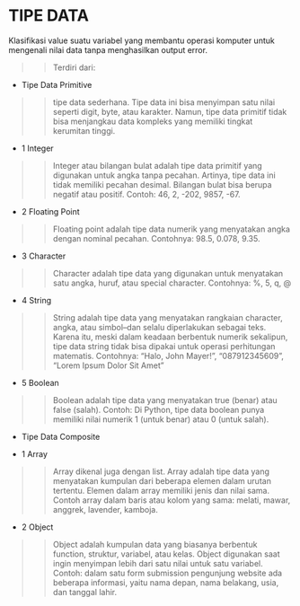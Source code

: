 # TIPE DATA


Klasifikasi value suatu variabel yang membantu operasi komputer untuk mengenali nilai data tanpa menghasilkan output error.
>>Terdiri dari:

+ Tipe Data Primitive
>>tipe data sederhana. Tipe data ini bisa menyimpan satu nilai seperti digit, byte, atau karakter. Namun, tipe data primitif tidak bisa menjangkau data kompleks yang memiliki tingkat kerumitan tinggi.
- 1 Integer
>>Integer atau bilangan bulat adalah tipe data primitif yang digunakan untuk angka tanpa pecahan. Artinya, tipe data ini tidak memiliki pecahan desimal. Bilangan bulat bisa berupa negatif atau positif.
Contoh: 46, 2, -202, 9857, -67.
- 2 Floating Point
>>Floating point adalah tipe data numerik yang menyatakan angka dengan nominal pecahan. Contohnya: 98.5, 0.078, 9.35.
- 3 Character
>>Character adalah tipe data yang digunakan untuk menyatakan satu angka, huruf, atau special character.
Contohnya: %, 5, q, @
- 4 String
>>String adalah tipe data yang menyatakan rangkaian character, angka, atau simbol–dan selalu diperlakukan sebagai teks. Karena itu, meski dalam keadaan berbentuk numerik sekalipun, tipe data string tidak bisa dipakai untuk operasi perhitungan matematis.
Contohnya: “Halo, John Mayer!”, “087912345609”, “Lorem Ipsum Dolor Sit Amet”
- 5 Boolean
>>Boolean adalah tipe data yang menyatakan true (benar) atau false (salah). 
Contoh: Di Python, tipe data boolean punya memiliki nilai numerik 1 (untuk benar) atau 0 (untuk salah).
+ Tipe Data Composite
- 1 Array
>>Array dikenal juga dengan list. Array adalah tipe data yang menyatakan kumpulan dari beberapa elemen dalam urutan tertentu. Elemen dalam array memiliki jenis dan nilai sama.
Contoh array dalam baris atau kolom yang sama: melati, mawar, anggrek, lavender, kamboja.
- 2 Object
>>Object adalah kumpulan data yang biasanya berbentuk function, struktur, variabel, atau kelas. Object digunakan saat ingin menyimpan lebih dari satu nilai untuk satu variabel.
Contoh: dalam satu form submission pengunjung website ada beberapa informasi, yaitu nama depan, nama belakang, usia, dan tanggal lahir.